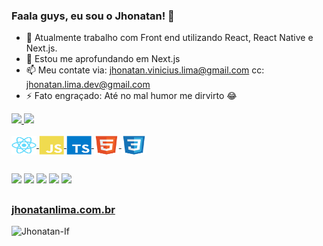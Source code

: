 ### Faala guys, eu sou o Jhonatan! 👋

- 🔭 Atualmente trabalho com Front end utilizando React, React Native e Next.js.
- 🌱 Estou me aprofundando em Next.js
- 📫 Meu contate via: jhonatan.vinicius.lima@gmail.com cc: jhonatan.lima.dev@gmail.com
- ⚡ Fato engraçado: Até no mal humor me dirvirto 😂
  
<div>
  <a href="https://github.com/jhonatanllima">
  <img height="180em" src="https://github-readme-stats.vercel.app/api?username=jhonatanllima&show_icons=true&theme=dark&include_all_commits=true&count_private=true"/>
  <img height="180em" src="https://github-readme-stats.vercel.app/api/top-langs/?username=jhonatanllima&layout=compact&langs_count=7&theme=dark"/>
</div>
  
<div style="display: inline_block"><br>
  <img align="center" alt="Jhonatan-React" height="30" width="40" src="https://raw.githubusercontent.com/devicons/devicon/master/icons/react/react-original.svg">
  <img align="center" alt="Jhonatan-Js" height="30" width="40" src="https://raw.githubusercontent.com/devicons/devicon/master/icons/javascript/javascript-plain.svg">
  <img align="center" alt="Jhonatan-Ts" height="30" width="40" src="https://raw.githubusercontent.com/devicons/devicon/master/icons/typescript/typescript-plain.svg">
  <img align="center" alt="Jhonatan-HTML" height="30" width="40" src="https://raw.githubusercontent.com/devicons/devicon/master/icons/html5/html5-original.svg">
  <img align="center" alt="Jhonatan-CSS" height="30" width="40" src="https://raw.githubusercontent.com/devicons/devicon/master/icons/css3/css3-original.svg">
</div>

 ##
  
 <div>
  <a href = "mailto:jhonatan.vinicius.lima@gmail.com cc=jhonatan.lima.dev@gmail.com"><img src="https://img.shields.io/badge/-Gmail-%23333?style=for-the-badge&logo=gmail&logoColor=white" target="_blank"></a>
  <a href="https://www.linkedin.com/in/jhonatan-lima/" target="_blank"><img src="https://img.shields.io/badge/-LinkedIn-%230077B5?style=for-the-badge&logo=linkedin&logoColor=white" target="_blank"></a> 
  <a href = "https://api.whatsapp.com/send/?phone=5515996759630&text=Hey+Jhonatan%21+Vim+atrav%C3%A9s+do+seu+github%21&app_absent=0"><img src="https://img.shields.io/badge/WhatsApp-25D366?style=for-the-badge&logo=whatsapp&logoColor=white" target="_blank"></a>
  <a href="https://www.instagram.com/_jhonatanlima_/" target="_blank"><img src="https://img.shields.io/badge/-Instagram-%23E4405F?style=for-the-badge&logo=instagram&logoColor=white" target="_blank"></a>
   <a href="https://www.facebook.com/jhonyllima/" target="_blank"><img src="https://img.shields.io/badge/Facebook-1877F2?style=for-the-badge&logo=facebook&logoColor=white" target="_blank"></a>
  </div> 
  
 ##

 <h3> <a href="https://www.jhonatanlima.com.br"_blank" > jhonatanlima.com.br </a> </h3>
    
 <img alt="Jhonatan-If" src="https://media2.giphy.com/media/j5oP7zSilio3SewxAA/giphy.gif?cid=ecf05e47rid4z537fau14i42b18s0fbklb0f7viykmcydge6&rid=giphy.gif&ct=g">
